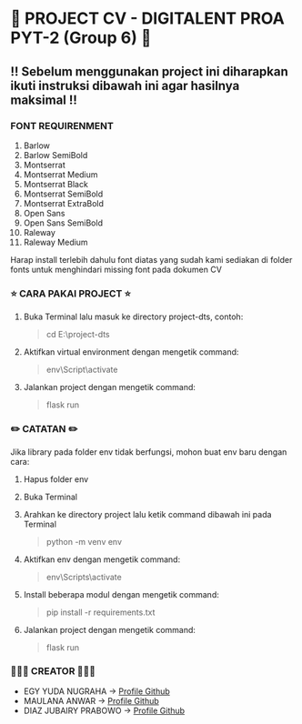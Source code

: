 :star2: PROJECT CV - DIGITALENT PROA PYT-2 (Group 6) :star2:<a name="TOP"></a>
===================

## :bangbang: Sebelum menggunakan project ini diharapkan ikuti instruksi dibawah ini agar hasilnya maksimal :bangbang: ##

### FONT REQUIRENMENT ###
1. Barlow
2. Barlow SemiBold
3. Montserrat
4. Montserrat Medium
5. Montserrat Black
6. Montserrat SemiBold
7. Montserrat ExtraBold
8. Open Sans
9. Open Sans SemiBold
10. Raleway
11. Raleway Medium

Harap install terlebih dahulu font diatas yang sudah kami sediakan di folder fonts untuk
menghindari missing font pada dokumen CV

### :star: CARA PAKAI PROJECT :star: ###
1. Buka Terminal lalu masuk ke directory project-dts, contoh:
    > cd E:\project-dts

2. Aktifkan virtual environment dengan mengetik command:
    > env\Script\activate

3. Jalankan project dengan mengetik command:
    > flask run

### :pencil2: CATATAN :pencil2: ###
Jika library pada folder env tidak berfungsi, mohon buat env baru dengan cara:

1. Hapus folder env
2. Buka Terminal
3. Arahkan ke directory project lalu ketik command dibawah ini pada Terminal
    > python -m venv env

4. Aktifkan env dengan mengetik command:
    > env\Scripts\activate

5. Install beberapa modul dengan mengetik command:
    > pip install -r requirements.txt

6. Jalankan project dengan mengetik command:
    > flask run

### :family_man_boy_boy: CREATOR :family_man_boy_boy: ###
- EGY YUDA NUGRAHA -> [Profile Github](https://github.com/egyyudanugraha)
- MAULANA ANWAR -> [Profile Github](https://github.com/Maul-san)
- DIAZ JUBAIRY PRABOWO -> [Profile Github](https://github.com/diazers)


